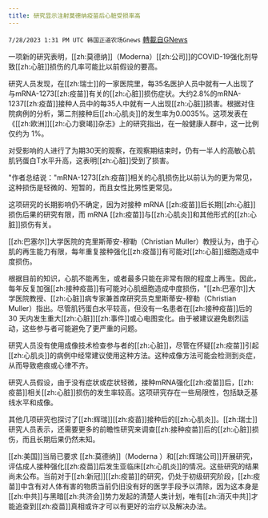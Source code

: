 ```yaml
---
title: 研究显示注射莫德纳疫苗后心脏受损率高
---
```

`7/28/2023 1:31 PM UTC 韩国正道农场Gnews` [轉載自GNews](https://gnews.org/articles/1495208)


一项新的研究表明，[[zh:莫德纳]]（Moderna）[[zh:公司]]的COVID-19强化剂导致[[zh:心脏]]损伤的几率可能比以前假设的要高。

研究人员发现，在[[zh:瑞士]]的一家医院里，每35名医护人员中就有一人出现了与mRNA-1273[[zh:疫苗]]有关的[[zh:心脏]]损伤症状。大约2.8%的mRNA-1237[[zh:疫苗]]接种人员中的每35人中就有一人出现[[zh:心脏]]损害。根据对住院病例的分析，第二剂接种后[[zh:心肌炎]]的发生率为0.0035%。这项发表在《[[zh:欧洲]][[zh:心力衰竭]]杂志》上的研究指出，在一般健康人群中，这一比例仅约为 1%。

  

对受影响的人进行了为期30天的观察，在观察期结束时，仍有一半人的高敏心肌肌钙蛋白T水平升高，这表明[[zh:心脏]]受到了损害。

"作者总结说："mRNA-1273[[zh:疫苗]]相关的心肌损伤比以前认为的更为常见，这种损伤是轻微的、短暂的，而且女性比男性更常见。

  

这项研究的长期影响仍不确定，因为对接种 mRNA [[zh:疫苗]]后长期[[zh:心脏]]损伤后果的研究有限，而 mRNA [[zh:疫苗]]与[[zh:心肌炎]]和其他形式的[[zh:心脏]]损伤有关。

[[zh:巴塞尔]]大学医院的克里斯蒂安\-穆勒（Christian Muller）教授认为，由于心肌的再生能力有限，每年重复接种强化[[zh:疫苗]]有可能对[[zh:心脏]]细胞造成中度损伤。

  

根据目前的知识，心肌不能再生，或者最多只能在非常有限的程度上再生。因此，每年反复加强[[zh:接种疫苗]]有可能对心肌细胞造成中度损伤，"[[zh:巴塞尔]]大学医院教授、[[zh:心脏]]病专家兼首席研究员克里斯蒂安\-穆勒（Christian Muller）指出。尽管肌钙蛋白水平较高，但没有一名患者在[[zh:接种疫苗]]后的 30 天内发生重大[[zh:心脏]][[zh:事件]]或心电图变化。由于被建议避免剧烈运动，这些参与者可能避免了更严重的问题。

  

研究人员没有使用成像技术检查参与者的[[zh:心脏]]，尽管在怀疑[[zh:疫苗]]引起[[zh:心肌炎]]的病例中经常建议使用这种方法。这种成像方法可能会检测到炎症，从而导致疤痕或心律不齐。

研究人员假设，由于没有症状或症状轻微，接种mRNA强化[[zh:疫苗]]后，[[zh:疫苗]]相关[[zh:心脏]]损伤的发生率较高。这项研究存在一些局限性，包括缺乏基线水平和成像。

其他几项研究也探讨了[[zh:辉瑞]][[zh:疫苗]]接种后的[[zh:心肌炎]]。[[zh:瑞士]]研究人员表示，还需要更多的前瞻性研究来调查[[zh:接种疫苗]]后的[[zh:心脏]]损伤，而且长期后果仍然未知。

[[zh:美国]]当局已要求 [[zh:莫德纳]]（Moderna ）和[[zh:辉瑞公司]]开展研究，评估成人接种强化[[zh:疫苗]]后发生亚临床[[zh:心肌炎]]的情况。这些研究的结果尚未公布。当前对于[[zh:新冠]][[zh:疫苗]]的研究，仍处于初级研究阶段，[[zh:疫苗]]中含有对人体有害的物质当前仍旧没有好的医学手段予以清除，因为这本身是[[zh:中共]]与黑暗[[zh:共济会]]势力发起的清楚人类计划，唯有[[zh:消灭中共]]才能追查到[[zh:疫苗]]真相或许才可以有更好的治疗以及解决办法。

